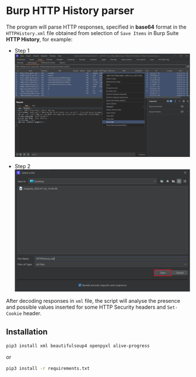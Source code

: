 # Burp HTTP History parser
The program will parse HTTP responses, specified in **base64** format in the `HTTPHistory.xml` file obtained from selection of `Save Items` in Burp Suite **HTTP History**, for example:

- Step 1
    ![](resources/HTTP-History-Export1.png)

- Step 2
    ![](resources/HTTP-History-Export2.png)

After decoding responses in `xml` file, the script will analyse the presence and possible values inserted for some HTTP Security headers and `Set-Cookie` header.

## Installation
```bash
pip3 install xml beautifulsoup4 openpyxl alive-progress
```
or<br>
```bash
pip3 install -r requirements.txt
```
